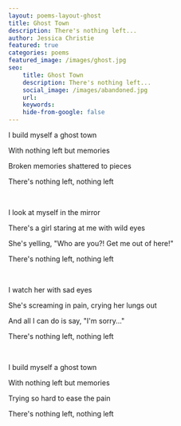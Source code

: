 ```yaml
---
layout: poems-layout-ghost
title: Ghost Town 
description: There's nothing left...
author: Jessica Christie
featured: true
categories: poems
featured_image: /images/ghost.jpg
seo: 
    title: Ghost Town
    description: There's nothing left...
    social_image: /images/abandoned.jpg
    url:
    keywords: 
    hide-from-google: false
---
```

I build myself a ghost town

With nothing left but memories

Broken memories shattered to pieces

There's nothing left, nothing left

&nbsp;

I look at myself in the mirror

There's a girl staring at me with wild eyes

She's yelling, "Who are you?! Get me out of here!"

There's nothing left, nothing left

&nbsp;

I watch her with sad eyes

She's screaming in pain, crying her lungs out

And all I can do is say, "I'm sorry..."

There's nothing left, nothing left

&nbsp;

I build myself a ghost town

With nothing left but memories

Trying so hard to ease the pain

There's nothing left, nothing left

&nbsp;